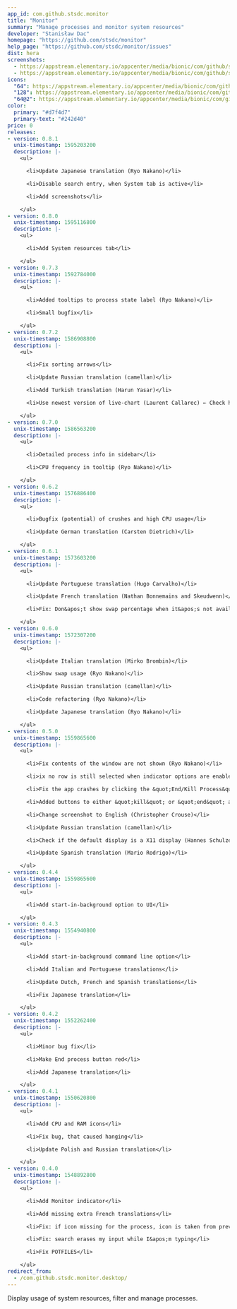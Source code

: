 ```yaml
---
app_id: com.github.stsdc.monitor
title: "Monitor"
summary: "Manage processes and monitor system resources"
developer: "Stanisław Dac"
homepage: "https://github.com/stsdc/monitor"
help_page: "https://github.com/stsdc/monitor/issues"
dist: hera
screenshots:
  - https://appstream.elementary.io/appcenter/media/bionic/com/github/stsdc.monitor/AC0FDC4B8EBABB1157DAFC44F68F7645/screenshots/image-1_orig.png
  - https://appstream.elementary.io/appcenter/media/bionic/com/github/stsdc.monitor/AC0FDC4B8EBABB1157DAFC44F68F7645/screenshots/image-2_orig.png
icons:
  "64": https://appstream.elementary.io/appcenter/media/bionic/com/github/stsdc.monitor/AC0FDC4B8EBABB1157DAFC44F68F7645/icons/64x64/com.github.stsdc.monitor_com.github.stsdc.monitor.png
  "128": https://appstream.elementary.io/appcenter/media/bionic/com/github/stsdc.monitor/AC0FDC4B8EBABB1157DAFC44F68F7645/icons/128x128/com.github.stsdc.monitor_com.github.stsdc.monitor.png
  "64@2": https://appstream.elementary.io/appcenter/media/bionic/com/github/stsdc.monitor/AC0FDC4B8EBABB1157DAFC44F68F7645/icons/64x64@2/com.github.stsdc.monitor_com.github.stsdc.monitor.png
color:
  primary: "#d7f4d7"
  primary-text: "#242d40"
price: 0
releases:
- version: 0.8.1
  unix-timestamp: 1595203200
  description: |-
    <ul>

      <li>Update Japanese translation (Ryo Nakano)</li>

      <li>Disable search entry, when System tab is active</li>

      <li>Add screenshots</li>

    </ul>
- version: 0.8.0
  unix-timestamp: 1595116800
  description: |-
    <ul>

      <li>Add System resources tab</li>

    </ul>
- version: 0.7.3
  unix-timestamp: 1592784000
  description: |-
    <ul>

      <li>Added tooltips to process state label (Ryo Nakano)</li>

      <li>Small bugfix</li>

    </ul>
- version: 0.7.2
  unix-timestamp: 1586908800
  description: |-
    <ul>

      <li>Fix sorting arrows</li>

      <li>Update Russian translation (camellan)</li>

      <li>Add Turkish translation (Harun Yasar)</li>

      <li>Use newest version of live-chart (Laurent Callarec) ← Check his lib for creating charts, it&apos;s amazing!</li>

    </ul>
- version: 0.7.0
  unix-timestamp: 1586563200
  description: |-
    <ul>

      <li>Detailed process info in sidebar</li>

      <li>CPU frequency in tooltip (Ryo Nakano)</li>

    </ul>
- version: 0.6.2
  unix-timestamp: 1576886400
  description: |-
    <ul>

      <li>Bugfix (potential) of crushes and high CPU usage</li>

      <li>Update German translation (Carsten Dietrich)</li>

    </ul>
- version: 0.6.1
  unix-timestamp: 1573603200
  description: |-
    <ul>

      <li>Update Portuguese translation (Hugo Carvalho)</li>

      <li>Update French translation (Nathan Bonnemains and Skeudwenn)</li>

      <li>Fix: Don&apos;t show swap percentage when it&apos;s not available (Ryo Nakano)</li>

    </ul>
- version: 0.6.0
  unix-timestamp: 1572307200
  description: |-
    <ul>

      <li>Update Italian translation (Mirko Brombin)</li>

      <li>Show swap usage (Ryo Nakano)</li>

      <li>Update Russian translation (camellan)</li>

      <li>Code refactoring (Ryo Nakano)</li>

      <li>Update Japanese translation (Ryo Nakano)</li>

    </ul>
- version: 0.5.0
  unix-timestamp: 1559865600
  description: |-
    <ul>

      <li>Fix contents of the window are not shown (Ryo Nakano)</li>

      <li>ix no row is still selected when indicator options are enabled (Ryo Nakano)</li>

      <li>Fix the app crashes by clicking the &quot;End/Kill Process&quot; buttons when no process is selected (Ryo Nakano)</li>

      <li>Added buttons to either &quot;kill&quot; or &quot;end&quot; a process. (Evan Buss)</li>

      <li>Change screenshot to English (Christopher Crouse)</li>

      <li>Update Russian translation (camellan)</li>

      <li>Check if the default display is a X11 display (Hannes Schulze)</li>

      <li>Update Spanish translation (Mario Rodrigo)</li>

    </ul>
- version: 0.4.4
  unix-timestamp: 1559865600
  description: |-
    <ul>

      <li>Add start-in-background option to UI</li>

    </ul>
- version: 0.4.3
  unix-timestamp: 1554940800
  description: |-
    <ul>

      <li>Add start-in-background command line option</li>

      <li>Add Italian and Portuguese translations</li>

      <li>Update Dutch, French and Spanish translations</li>

      <li>Fix Japanese translation</li>

    </ul>
- version: 0.4.2
  unix-timestamp: 1552262400
  description: |-
    <ul>

      <li>Minor bug fix</li>

      <li>Make End process button red</li>

      <li>Add Japanese translation</li>

    </ul>
- version: 0.4.1
  unix-timestamp: 1550620800
  description: |-
    <ul>

      <li>Add CPU and RAM icons</li>

      <li>Fix bug, that caused hanging</li>

      <li>Update Polish and Russian translation</li>

    </ul>
- version: 0.4.0
  unix-timestamp: 1548892800
  description: |-
    <ul>

      <li>Add Monitor indicator</li>

      <li>Add missing extra French translations</li>

      <li>Fix: if icon missing for the process, icon is taken from previous process</li>

      <li>Fix: search erases my input while I&apos;m typing</li>

      <li>Fix POTFILES</li>

    </ul>
redirect_from:
  - /com.github.stsdc.monitor.desktop/
---
```


<p>Display usage of system resources, filter and manage processes.</p>